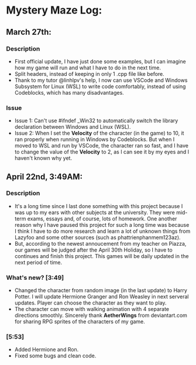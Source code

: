 # Mystery Maze Log:

## March 27th:
### Description
- First official update, I have just done some examples, but I can imagine how my game will run and what I have to do in the next time.
- Split headers, instead of keeping in only 1 .cpp file like before.
- Thank to my tutor @linhlpv's help, I now can use VSCode and Windows Subsystem for Linux (WSL) to write code comfortably, instead of using Codeblocks, which has many disadvantages.
### Issue
- Issue 1: Can't use #ifndef _Win32 to automatically switch the library declaration between Windows and Linux (WSL).
- Issue 2: When I set the **Velocity** of the character (in the game) to 10, it ran properly when running in Windows by Codeblocks. But when I moved to WSL and run by VSCode, the character ran so fast, and I have to change the value of the **Velocity** to 2, as I can see it by my eyes and I haven't known why yet.

## April 22nd, 3:49AM:
### Description
- It's a long time since I last done something with this project because I was up to my ears with other subjects at the university. They were mid-term exams, essays and, of course, lots of homework. One another reason why I have paused this project for such a long time was because I think I have to do more research and learn a lot of unknown things from Lazyfoo and some other sources (such as phattrienphanmem123az).
- But, according to the newest annoucement from my teacher on Piazza, our games will be judged after the April 30th Holiday, so I have to continues and finish this project. This games will be daily updated in the next period of time.
### What's new? [3:49]
- Changed the character from random image (in the last update) to Harry Potter. I will update Hermione Granger and Ron Weasley in next serveral updates. Player can choose the character as they want to play.
- The character can move with walking animation with 4 separate directions smoothly. Sincerely thank **AetherWings** from deviantart.com for sharing RPG sprites of the characters of my game.
### [5:53]
- Added Hermione and Ron.
- Fixed some bugs and clean code.